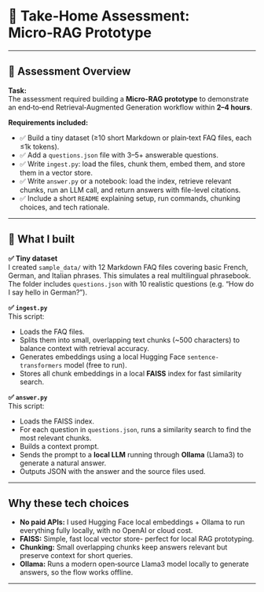 # 📄 Take‑Home Assessment: Micro‑RAG Prototype

---

## 🎯 **Assessment Overview**

**Task:**  
The assessment required building a **Micro-RAG prototype** to demonstrate an end‑to‑end Retrieval‑Augmented Generation workflow within **2–4 hours**.  

**Requirements included:**
- ✅ Build a tiny dataset (≥10 short Markdown or plain‑text FAQ files, each ≤1k tokens).
- ✅ Add a `questions.json` file with 3–5+ answerable questions.
- ✅ Write `ingest.py`: load the files, chunk them, embed them, and store them in a vector store.
- ✅ Write `answer.py` or a notebook: load the index, retrieve relevant chunks, run an LLM call, and return answers with file-level citations.
- ✅ Include a short `README` explaining setup, run commands, chunking choices, and tech rationale.

---

## 📌 **What I built**

**✅ Tiny dataset**  
I created `sample_data/` with 12 Markdown FAQ files covering basic French, German, and Italian phrases. This simulates a real multilingual phrasebook. The folder includes `questions.json` with 10 realistic questions (e.g. “How do I say hello in German?”).

**✅ `ingest.py`**  
This script:
- Loads the FAQ files.
- Splits them into small, overlapping text chunks (~500 characters) to balance context with retrieval accuracy.
- Generates embeddings using a local Hugging Face `sentence-transformers` model (free to run).
- Stores all chunk embeddings in a local **FAISS** index for fast similarity search.

**✅ `answer.py`**  
This script:
- Loads the FAISS index.
- For each question in `questions.json`, runs a similarity search to find the most relevant chunks.
- Builds a context prompt.
- Sends the prompt to a **local LLM** running through **Ollama** (Llama3) to generate a natural answer.
- Outputs JSON with the answer and the source files used.

---

##  **Why these tech choices**

- **No paid APIs:** I used Hugging Face local embeddings + Ollama to run everything fully locally, with no OpenAI or cloud cost.
- **FAISS:** Simple, fast local vector store- perfect for local RAG prototyping.
- **Chunking:** Small overlapping chunks keep answers relevant but preserve context for short queries.
- **Ollama:** Runs a modern open‑source Llama3 model locally to generate answers, so the flow works offline.

---
